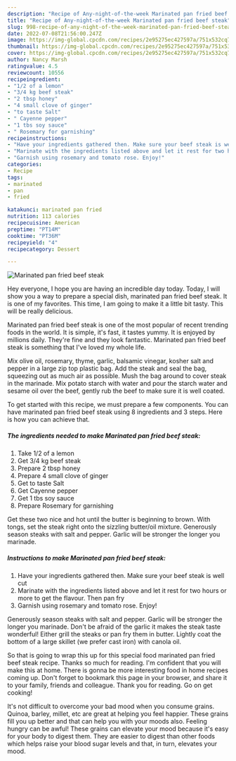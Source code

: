 ```yaml
---
description: "Recipe of Any-night-of-the-week Marinated pan fried beef steak"
title: "Recipe of Any-night-of-the-week Marinated pan fried beef steak"
slug: 998-recipe-of-any-night-of-the-week-marinated-pan-fried-beef-steak
date: 2022-07-08T21:56:00.247Z
image: https://img-global.cpcdn.com/recipes/2e95275ec427597a/751x532cq70/marinated-pan-fried-beef-steak-recipe-main-photo.jpg
thumbnail: https://img-global.cpcdn.com/recipes/2e95275ec427597a/751x532cq70/marinated-pan-fried-beef-steak-recipe-main-photo.jpg
cover: https://img-global.cpcdn.com/recipes/2e95275ec427597a/751x532cq70/marinated-pan-fried-beef-steak-recipe-main-photo.jpg
author: Nancy Marsh
ratingvalue: 4.5
reviewcount: 10556
recipeingredient:
- "1/2 of a lemon"
- "3/4 kg beef steak"
- "2 tbsp honey"
- "4 small clove of ginger"
- "to taste Salt"
- " Cayenne pepper"
- "1 tbs soy sauce"
- " Rosemary for garnishing"
recipeinstructions:
- "Have your ingredients gathered then. Make sure your beef steak is well cut"
- "Marinate with the ingredients listed above and let it rest for two hours or more to get the flavour. Then pan fry"
- "Garnish using rosemary and tomato rose. Enjoy!"
categories:
- Recipe
tags:
- marinated
- pan
- fried

katakunci: marinated pan fried 
nutrition: 113 calories
recipecuisine: American
preptime: "PT14M"
cooktime: "PT36M"
recipeyield: "4"
recipecategory: Dessert

---
```



![Marinated pan fried beef steak](https://img-global.cpcdn.com/recipes/2e95275ec427597a/751x532cq70/marinated-pan-fried-beef-steak-recipe-main-photo.jpg)

Hey everyone, I hope you are having an incredible day today. Today, I will show you a way to prepare a special dish, marinated pan fried beef steak. It is one of my favorites. This time, I am going to make it a little bit tasty. This will be really delicious.

Marinated pan fried beef steak is one of the most popular of recent trending foods in the world. It is simple, it's fast, it tastes yummy. It is enjoyed by millions daily. They're fine and they look fantastic. Marinated pan fried beef steak is something that I've loved my whole life.

Mix olive oil, rosemary, thyme, garlic, balsamic vinegar, kosher salt and pepper in a large zip top plastic bag. Add the steak and seal the bag, squeezing out as much air as possible. Mush the bag around to cover steak in the marinade. Mix potato starch with water and pour the starch water and sesame oil over the beef, gently rub the beef to make sure it is well coated.


To get started with this recipe, we must prepare a few components. You can have marinated pan fried beef steak using 8 ingredients and 3 steps. Here is how you can achieve that.

<!--inarticleads1-->

##### The ingredients needed to make Marinated pan fried beef steak:

1. Take 1/2 of a lemon
1. Get 3/4 kg beef steak
1. Prepare 2 tbsp honey
1. Prepare 4 small clove of ginger
1. Get to taste Salt
1. Get  Cayenne pepper
1. Get 1 tbs soy sauce
1. Prepare  Rosemary for garnishing


Get these two nice and hot until the butter is beginning to brown. With tongs, set the steak right onto the sizzling butter/oil mixture. Generously season steaks with salt and pepper. Garlic will be stronger the longer you marinade. 

<!--inarticleads2-->

##### Instructions to make Marinated pan fried beef steak:

1. Have your ingredients gathered then. Make sure your beef steak is well cut
1. Marinate with the ingredients listed above and let it rest for two hours or more to get the flavour. Then pan fry
1. Garnish using rosemary and tomato rose. Enjoy!


Generously season steaks with salt and pepper. Garlic will be stronger the longer you marinade. Don&#39;t be afraid of the garlic it makes the steak taste wonderful! Either grill the steaks or pan fry them in butter. Lightly coat the bottom of a large skillet (we prefer cast iron) with canola oil. 

So that is going to wrap this up for this special food marinated pan fried beef steak recipe. Thanks so much for reading. I'm confident that you will make this at home. There is gonna be more interesting food in home recipes coming up. Don't forget to bookmark this page in your browser, and share it to your family, friends and colleague. Thank you for reading. Go on get cooking!

It's not difficult to overcome your bad mood when you consume grains. Quinoa, barley, millet, etc are great at helping you feel happier. These grains fill you up better and that can help you with your moods also. Feeling hungry can be awful! These grains can elevate your mood because it's easy for your body to digest them. They are easier to digest than other foods which helps raise your blood sugar levels and that, in turn, elevates your mood.
